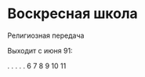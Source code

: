 # Воскресная школа

Религиозная передача

Выходит с июня 91:

.   .   .   .   .   6
7   8   9   10  11
